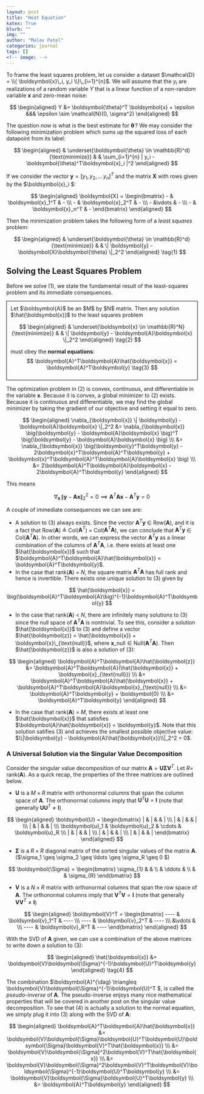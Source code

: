 ```yaml
---
layout: post
title: "Heat Equation"
katex: True
blurb: ""
img: ""
author: "Malav Patel"
categories: journal
tags: []
<!-- image: -->
---
```



To frame the least squares problem, let us consider a dataset $\mathcal{D} =  \\{ \boldsymbol{x}\_i, y_i \\}\_{i=1}^{n}$. We will assume that the $y_i$ are realizations of a random variable $Y$ that is a linear function of a non-random variable $\boldsymbol{x}$ and zero-mean noise:

$$
\begin{aligned}
    Y &= \boldsymbol{\theta}^T \boldsymbol{x} + \epsilon &&& \epsilon \sim \mathcal{N}(0, \sigma^2)
\end{aligned}
$$

The question now is what is the best estimate for $\boldsymbol{\theta}\,$? We may consider the following minimization problem which sums up the squared loss of each datapoint from its label:


$$
\begin{aligned}
& \underset{\boldsymbol{\theta} \in \mathbb{R}^d}{\text{minimize}}
& & \sum_{i=1}^{n} | y_i - \boldsymbol{\theta}^T\boldsymbol{x}_i |^2 
\end{aligned} 
$$

If we consider the vector $\boldsymbol{y} = [y_1,\, y_2,\, ...\, y_n]^T$ and the matrix $\boldsymbol{X}$ with rows given by the $\boldsymbol{x}_i $:

$$
\begin{aligned}
    \boldsymbol{X} = \begin{bmatrix}
    - & \boldsymbol{x}_1^T & -  \\\ 
    - & \boldsymbol{x}_2^T & -  \\\ 
    - &\vdots & - \\\ 
    - & \boldsymbol{x}_n^T & -
\end{bmatrix}
\end{aligned}
$$

Then the minimization problem takes the following form of a $\textit{least squares}$ problem:

$$
\begin{aligned}
& \underset{\boldsymbol{\theta} \in \mathbb{R}^d}{\text{minimize}}
& & \| \boldsymbol{y} - \boldsymbol{X}\boldsymbol{\theta} \|_2^2 
\end{aligned} \tag{1}
$$

## Solving the Least Squares Problem

Before we solve (1), we state the fundamental result of the least-squares problem and its immediate consequences.

<div style="border: 1px solid black; padding: 10px;">
  Let $\boldsymbol{A}$ be an $M$ by $N$ matrix. Then any solution $\hat{\boldsymbol{x}}$ to the least squares problem

  $$
  \begin{aligned}
  & \underset{\boldsymbol{x} \in \mathbb{R}^N}{\text{minimize}}
  & & \| \boldsymbol{y} - \boldsymbol{A}\boldsymbol{x} \|_2^2 
  \end{aligned} \tag{2}
  $$

  must obey the $\textbf{normal equations}$:
  $$
  \boldsymbol{A}^T\boldsymbol{A}\hat{\boldsymbol{x}} = \boldsymbol{A}^T\boldsymbol{y} \tag{3}
  $$
</div>

The optimization problem in (2) is convex, continuous, and differentiable in the variable $\boldsymbol{x}$. Because it is convex, a global minimizer to (2) exists. Because it is continuous and differentiable, we may find the global minimizer by taking the gradient of our objective and setting it equal to zero.

$$
\begin{aligned}
 \nabla_{\boldsymbol{x}}  \| \boldsymbol{y} - \boldsymbol{A}\boldsymbol{x} \|_2^2 &= \nabla_{\boldsymbol{x}} \big(\boldsymbol{y} - \boldsymbol{A}\boldsymbol{x} \big)^T \big(\boldsymbol{y} - \boldsymbol{A}\boldsymbol{x} \big) \\\ 
 &= \nabla_{\boldsymbol{x}} \big(\boldsymbol{y}^T\boldsymbol{y} - 2\boldsymbol{x}^T\boldsymbol{A}^T\boldsymbol{y} + \boldsymbol{x}^T\boldsymbol{A}^T\boldsymbol{A}\boldsymbol{x} \big) \\\ 
 &= 2\boldsymbol{A}^T\boldsymbol{A}\boldsymbol{x} - 2\boldsymbol{A}^T\boldsymbol{y} 
\end{aligned}
$$

This means

$$
  \nabla_{\boldsymbol{x}} \,  \| \boldsymbol{y} - \boldsymbol{A}\boldsymbol{x} \|_2^2 = 0 \implies \boldsymbol{A}^T\boldsymbol{A}\boldsymbol{x} - \boldsymbol{A}^T\boldsymbol{y} = 0
$$

A couple of immediate consequences we can see are:

<!-- $$
\begin{itemize} -->
- A solution to (3) always exists. Since the vector $\boldsymbol{A}^T\boldsymbol{y}$ $\in$ Row($\boldsymbol{A}$), and it is a fact that Row($\boldsymbol{A}$) $\triangleq$ Col($\boldsymbol{A}^T$) = Col($\boldsymbol{A}^T\boldsymbol{A}$), we can conclude that $\boldsymbol{A}^T\boldsymbol{y}$ $\in$ Col($\boldsymbol{A}^T\boldsymbol{A}$). In other words, we can express the vector $\boldsymbol{A}^T\boldsymbol{y}$ as a linear combination of the columns of $\boldsymbol{A}^T\boldsymbol{A}$, i.e. there exists at least one $\hat{\boldsymbol{x}}$ such that $\boldsymbol{A}^T\boldsymbol{A}\hat{\boldsymbol{x}} = \boldsymbol{A}^T\boldsymbol{y}$.
- In the case that rank($\boldsymbol{A}$) = $N$, the square matrix $\boldsymbol{A}^T\boldsymbol{A}$ has full rank and hence is invertible. There exists one unique solution to (3) given by 

$$
\hat{\boldsymbol{x}} = \big(\boldsymbol{A}^T\boldsymbol{A}\big)^{-1}\boldsymbol{A}^T\boldsymbol{y}
$$

- In the case that rank($\boldsymbol{A}$) $<$ $N$, there are infinitely many solutions to (3) since the null space of $\boldsymbol{A}^T\boldsymbol{A}$ is nontrivial. To see this, consider a solution $\hat{\boldsymbol{x}}$ to (3) and define a vector $\hat{\boldsymbol{z}} = \hat{\boldsymbol{x}} + \boldsymbol{x}\_{\text{null}}$, where $\boldsymbol{x}\_{\text{null}} \in \text{Null}(\boldsymbol{A}^T\boldsymbol{A})$. Then $\hat{\boldsymbol{z}}$ is also a solution of (3):

$$
\begin{aligned}
    \boldsymbol{A}^T\boldsymbol{A}\hat{\boldsymbol{z}} &= \boldsymbol{A}^T\boldsymbol{A}(\hat{\boldsymbol{x}} + \boldsymbol{x}_{\text{null}}) \\\ 
    &= \boldsymbol{A}^T\boldsymbol{A}\hat{\boldsymbol{x}} + \boldsymbol{A}^T\boldsymbol{A}\boldsymbol{x}_{\text{null}} \\\ 
    &= \boldsymbol{A}^T\boldsymbol{y} + \boldsymbol{0} \\\ 
    &= \boldsymbol{A}^T\boldsymbol{y}
\end{aligned}
$$

- In the case that rank($\boldsymbol{A}$) = $M$, there exists at least one $\hat{\boldsymbol{x}}$ that satisfies $\boldsymbol{A}\hat{\boldsymbol{x}} = \boldsymbol{y}$. Note that this solution satifies (3) and achieves the smallest possible objective value: $\\|\boldsymbol{y} - \boldsymbol{A}\hat{\boldsymbol{x}}\\|_2^2 = 0$.
<!-- \end{itemize}
$$ -->

### A Universal Solution via the Singular Value Decomposition

Consider the singular value decomposition of our matrix $\boldsymbol{A} = \boldsymbol{U}\boldsymbol{\Sigma}\boldsymbol{V}^T$. Let $R =$ rank($\boldsymbol{A}$). As a quick recap, the properties of the three matrices are outlined below.

- $\boldsymbol{U}$ is a $M \times R$ matrix with orthonormal columns that span the column space of $\boldsymbol{A}$. The orthonormal columns imply that $\boldsymbol{U}^T\boldsymbol{U} = \boldsymbol{I}$ (note that generally $\boldsymbol{U}\boldsymbol{U}^T \neq \boldsymbol{I}$)

$$
\begin{aligned}
    \boldsymbol{U} = \begin{bmatrix}
      | & | &  & | \\\ 
      | & | &  & | \\\ 
      | & | &  & | \\\ 
      \boldsymbol{u}_1 & \boldsymbol{u}_2 & \cdots & \boldsymbol{u}_R \\\
      | & | &  & | \\\
      | & | &  & | \\\ 
      | & | &  & |
\end{bmatrix}
\end{aligned}
$$

- $\boldsymbol{\Sigma}$ is a $R \times R$ diagonal matrix of the sorted singular values of the matrix $\boldsymbol{A}.$ ($\sigma_1 \geq \sigma_2 \geq \ldots \geq \sigma_R \geq 0 $)

$$
  \boldsymbol{\Sigma} =
  \begin{bmatrix}
    \sigma_{1} & & \\
    & \ddots & \\
    & & \sigma_{R}
  \end{bmatrix}
$$

- $\boldsymbol{V}$ is a $N \times R$ matrix with orthonormal columns that span the row space of $\boldsymbol{A}$. The orthonormal columns imply that $\boldsymbol{V}^T\boldsymbol{V} = \boldsymbol{I}$ (note that generally $\boldsymbol{V}\boldsymbol{V}^T \neq \boldsymbol{I}$)

$$
\begin{aligned}
    \boldsymbol{V}^T = \begin{bmatrix}
    ---- & \boldsymbol{v}_1^T & ---- \\\ 
    ---- & \boldsymbol{v}_2^T & ----  \\\ 
     &\vdots &  \\\ 
    ---- & \boldsymbol{v}_R^T & ----
\end{bmatrix}
\end{aligned}
$$

With the SVD of $\boldsymbol{A}$ given, we can use a combination of the above matrices to write down a solution to (3):

$$
\begin{aligned}
  \hat{\boldsymbol{x}} &= \boldsymbol{V}\boldsymbol{\Sigma}^{-1}\boldsymbol{U}^T\boldsymbol{y}
\end{aligned} \tag{4}
$$

The combination $\boldsymbol{A}^{\dag} \triangleq \boldsymbol{V}\boldsymbol{\Sigma}^{-1}\boldsymbol{U}^T $, is called the *pseudo-inverse* of $\boldsymbol{A}$. The pseudo-inverse enjoys many nice mathematical properties that will be covered in another post on the singular value decomposition. To see that (4) is actually a solution to the normal equation, we simply plug it into (3) along with the SVD of $\boldsymbol{A}$:

$$
\begin{aligned}
  \boldsymbol{A}^T\boldsymbol{A}\hat{\boldsymbol{x}} &= \boldsymbol{V}\boldsymbol{\Sigma}\boldsymbol{U}^T\boldsymbol{U}\boldsymbol{\Sigma}\boldsymbol{V}^T\hat{\boldsymbol{x}} \\\ 
  &= \boldsymbol{V}\boldsymbol{\Sigma}^2\boldsymbol{V}^T\hat{\boldsymbol{x}} \\\ 
  &= \boldsymbol{V}\boldsymbol{\Sigma}^2\boldsymbol{V}^T\boldsymbol{V}\boldsymbol{\Sigma}^{-1}\boldsymbol{U}^T\boldsymbol{y} \\\ 
  &= \boldsymbol{V}\boldsymbol{\Sigma}\boldsymbol{U}^T\boldsymbol{y} \\\ 
  &= \boldsymbol{A}^T\boldsymbol{y}
\end{aligned}
$$

